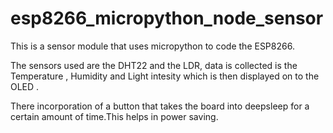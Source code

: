 # esp8266_micropython_node_sensor

This is a sensor module that uses micropython to code the ESP8266. 

The sensors used are the DHT22 and the LDR, data is collected is the Temperature , Humidity and Light intesity which is then displayed on to the OLED .

There incorporation of a button that takes the board into deepsleep for a certain amount of time.This helps in power saving.


